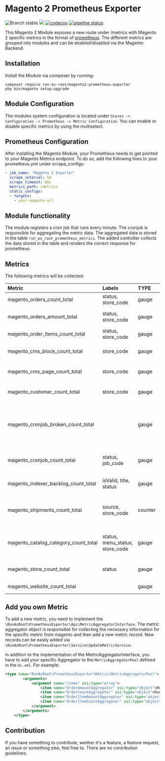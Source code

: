 # Magento 2 Prometheus Exporter

![Branch stable](https://img.shields.io/badge/stable%20branch-master-blue.svg)
![](https://github.styleci.io/repos/191891355/shield)
[![codecov](https://codecov.io/gh/run-as-root/magento2-prometheus-exporter/branch/master/graph/badge.svg)](https://codecov.io/gh/run-as-root/magento2-prometheus-exporter)
[![pipeline status](https://gitlab.com/run_as_root/magento2-prometheus-exporter/badges/master/pipeline.svg)](https://gitlab.com/run_as_root/magento2-prometheus-exporter/commits/master)

This Magento 2 Module exposes a new route under /metrics with Magento 2 specific metrics in the format of
[prometheus](https://prometheus.io). The different metrics are grouped into modules and can be enabled/disabled via the
Magento Backend.

## Installation

Install the Module via composer by running:

```
composer require run-as-root/magento2-prometheus-exporter
php bin/magento setup:upgrade
```

## Module Configuration

The modules system configuration is located under `Stores -> Configuration -> Prometheus -> Metric Configuration`. You
can enable or disable specific metrics by using the multiselect.

## Prometheus Configuration

After installing the Magento Module, your Prometheus needs to get pointed to your Magento Metrics endpoint. To do so,
add the following lines to your prometheus.yml under scrape_configs:

``` yaml
- job_name: 'Magento 2 Exporter'
  scrape_interval: 5m
  scrape_timeout: 60s
  metrics_path: /metrics
  static_configs:
  - targets: 
    - your-magento-url
```

## Module functionality

The module registers a cron job that runs every minute. The cronjob is responsible for aggregating the metric data. The
aggregated data is stored in the table `run_as_root_prometheus_metrics`. The added controller collects the data stored
in the table and renders the correct response for prometheus.

## Metrics

The following metrics will be collected:

| Metric                              | Labels                          | TYPE  | Help                                                                         |
|:------------------------------------|:--------------------------------|:------|:-----------------------------------------------------------------------------|
| magento_orders_count_total          | status, store_code              | gauge | All Magento Orders                                                           |
| magento_orders_amount_total         | status, store_code              | gauge | Total amount of all Magento Orders                                           |
| magento_order_items_count_total     | status, store_code              | gauge | Total count of orderitems                                                    |
| magento_cms_block_count_total       | store_code                      | gauge | Total count of available cms blocks                                          |
| magento_cms_page_count_total        | store_code                      | gauge | Total count of available cms pages                                           |
| magento_customer_count_total        | store_code                      | gauge | Total count of available customer                                            |
| magento_cronjob_broken_count_total  |                                 | gauge | Broken CronJobs occur when when status is pending but execution_time is set. |
| magento_cronjob_count_total         | status, job_code                | gauge | Total count of available CronJob Count.                                      |
| magento_indexer_backlog_count_total | isValid, title, status          | gauge | Total count of backlog item in indexer.                                      |
| magento_shipments_count_total       | source, store_code              | counter| Count of Shipments created by store and source.                             |
| magento_catalog_category_count_total| status, menu_status, store_code | gauge | Count of Categories by store, status and menu status.                        |
| magento_store_count_total           | status                          | gauge | Total count of Stores by status.                                             |
| magento_website_count_total         |                                 | gauge | Total count websites.                                                        |

## Add you own Metric

To add a new metric, you need to implement the `\RunAsRoot\PrometheusExporter\Api\MetricAggregatorInterface`. The metric
aggregator object is responsible for collecting the necessary information for the specific metric from magento and then
add a new metric record. New records can be easily added via
`\RunAsRoot\PrometheusExporter\Service\UpdateMetricService`.

In addition to the implementation of the MetricAggregatorInterface, you have to add your specific Aggregator to the
`MetricAggregatorPool` defined in the `di.xml`. For example:

``` xml
<type name="RunAsRoot\PrometheusExporter\Metric\MetricAggregatorPool">
        <arguments>
            <argument name="items" xsi:type="array">
                <item name="OrderAmountAggregator" xsi:type="object">RunAsRoot\PrometheusExporter\Aggregator\Order\OrderAmountAggregator</item>
                <item name="OrderCountAggregator" xsi:type="object">RunAsRoot\PrometheusExporter\Aggregator\Order\OrderCountAggregator</item>
                <item name="OrderItemAmountAggregator" xsi:type="object">RunAsRoot\PrometheusExporter\Aggregator\Order\OrderItemAmountAggregator</item>
                <item name="OrderItemCountAggregator" xsi:type="object">RunAsRoot\PrometheusExporter\Aggregator\Order\OrderItemCountAggregator</item>
            </argument>
        </arguments>
    </type>
```

## Contribution

If you have something to contribute, weither it's a feature, a feature request, an issue or something else, feel free
to. There are no contribution guidelines.
